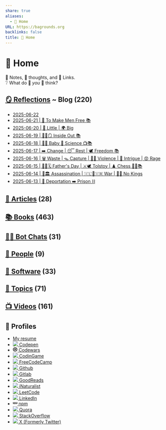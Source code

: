 ```yaml
---
share: true
aliases:
  - 🏡 Home
URL: https://bagrounds.org
backlinks: false
title: 🏡 Home
---
```

# 🏡 Home  
📑 Notes, 💭 thoughts, and 🔗 Links.  
❔ What do 🫵 _you_ 🤔 think?  
  
## [🪞 Reflections](./reflections/index.md) ~ Blog (220)  
- [2025-06-22](./reflections/2025-06-22.md)  
- [2025-06-21 | 🐘 To Make Men Free 📚](./reflections/2025-06-21.md)  
- [2025-06-20 | 👶 Little | 🌍 Big](./reflections/2025-06-20.md)  
- [2025-06-19 | 🤱🏼🪞 Inside Out 📚](./reflections/2025-06-19.md)  
- [2025-06-18 | 👶🏼 Baby 🔬 Science 📺📚](./reflections/2025-06-18.md)  
- [2025-06-17 | ➡️ Change | 😴 Rest | 🕊️ Freedom 📚](./reflections/2025-06-17.md)  
- [2025-06-16 | 🗑️ Waste | 🪤 Capture | 👊🏻 Violence | 🥸 Intrigue | 😡 Rage](./reflections/2025-06-16.md)  
- [2025-06-15 | 👨‍👦🗓️ Father's Day | ⚔️🕊️ Tolstoy | ♟️ Chess 🤖💬📚](./reflections/2025-06-15.md)  
- [2025-06-14 | 🎯🏛️ Assassination | 🇮🇱🚀🇮🇷 War | 🚫👑 No Kings](./reflections/2025-06-14.md)  
- [2025-06-13 | 🥾 Deportation ➡️ Prison ⛓️](./reflections/2025-06-13.md)  
  
  
## [📄  Articles](./articles/index.md) (28)  
  
## [📚 Books](./books/index.md) (463)  
  
## [🤖💬 Bot Chats](./bot-chats/index.md) (31)  
  
## [👥 People](./people/index.md) (9)  
  
## [💾 Software](./software/index.md) (33)  
  
## [🌌 Topics](./topics/index.md) (71)  
  
## [📺 Videos](./videos/index.md) (161)  
  
## 🔗 Profiles  
- [My resume](./topics/my-resume.md)  
- <a href="http://codepen.io/bagrounds"><img style="height:1em; margin:0;" src="https://simpleicons.org/icons/codepen.svg"/> Codepen</a>  
- <a href="http://www.codewars.com/users/bagrounds"><img style="height:1em; margin:0;" src="https://raw.githubusercontent.com/bagrounds/icons/master/codewars.svg"/> Codewars</a>  
- <a href="https://www.codingame.com/profile/0d172b10ecb72b81c2bb2646e8be9d8a8930706"><img style="height:1em; margin:0;" src="https://simpleicons.org/icons/codingame.svg"/> CodinGame</a>  
- <a href="http://freecodecamp.com/bagrounds"><img style="height:1em; margin:0;" src="https://simpleicons.org/icons/freecodecamp.svg"/> FreeCodeCamp</a>  
- <a href="https://github.com/bagrounds"><img style="height:1em; margin:0;" src="https://simpleicons.org/icons/github.svg"/> Github</a>  
- <a href="http://gitlab.com/bagrounds"><img style="height:1em; margin:0;" src="https://simpleicons.org/icons/gitlab.svg"/> Gitlab</a>  
- <a href="http://goodreads.com/bagrounds"><img style="height:1em; margin:0;" src="https://simpleicons.org/icons/goodreads.svg"/> GoodReads</a>  
- <a href="https://www.inaturalist.org/people/8822063"><img style="height:1em; margin:0;" src="https://static.inaturalist.org/wiki_page_attachments/3154-original.png"/> iNaturalist</a>  
- <a href="https://leetcode.com/u/bagrounds"><img style="height:1em; margin:0;" src="https://simpleicons.org/icons/leetcode.svg"/> LeetCode</a>  
- <a href="https://linkedin.com/in/bagrounds"><img style="height:1em; margin:0;" src="https://simpleicons.org/icons/linkedin.svg"/> LinkedIn</a>  
- <a href="http://www.npmjs.com/~bagrounds"><img style="height:1em; margin:0;" src="https://raw.githubusercontent.com/bagrounds/icons/master/npm.svg"/> npm</a>  
- <a href="https://www.quora.com/profile/Bryan-Grounds"><img style="height:1em; margin:0;" src="https://simpleicons.org/icons/quora.svg"/> Quora</a>  
- <a href="http://stackoverflow.com/users/2081363/bagrounds"><img style="height:1em; margin:0;" src="https://simpleicons.org/icons/stackoverflow.svg"/> StackOverflow</a>  
- <a href="https://twitter.com/bagrounds"><img style="height:1em; margin:0;" src="https://simpleicons.org/icons/x.svg"/> X (Formerly Twitter)</a>  

